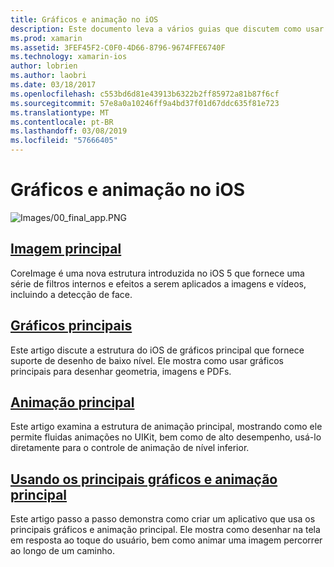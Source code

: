 ```yaml
---
title: Gráficos e animação no iOS
description: Este documento leva a vários guias que discutem como usar as estruturas de imagem principal, Core gráficos e animação principal no xamarin. IOS.
ms.prod: xamarin
ms.assetid: 3FEF45F2-C0F0-4D66-8796-9674FFE6740F
ms.technology: xamarin-ios
author: lobrien
ms.author: laobri
ms.date: 03/18/2017
ms.openlocfilehash: c553bd6d81e43913b6322b2ff85972a81b87f6cf
ms.sourcegitcommit: 57e8a0a10246ff9a4bd37f01d67ddc635f81e723
ms.translationtype: MT
ms.contentlocale: pt-BR
ms.lasthandoff: 03/08/2019
ms.locfileid: "57666405"
---
```

# <a name="graphics-and-animation-in-ios"></a>Gráficos e animação no iOS

![Images/00_final_app.PNG](images/00-final-app.png "um execução do aplicativo de exemplo")

##  <a name="core-imageiosplatformgraphics-animation-iosintroduction-to-coreimagemd"></a>[Imagem principal](~/ios/platform/graphics-animation-ios/introduction-to-coreimage.md)

CoreImage é uma nova estrutura introduzida no iOS 5 que fornece uma série de filtros internos e efeitos a serem aplicados a imagens e vídeos, incluindo a detecção de face.

##  <a name="core-graphicsiosplatformgraphics-animation-ioscore-graphicsmd"></a>[Gráficos principais](~/ios/platform/graphics-animation-ios/core-graphics.md)

Este artigo discute a estrutura do iOS de gráficos principal que fornece suporte de desenho de baixo nível. Ele mostra como usar gráficos principais para desenhar geometria, imagens e PDFs.

##  <a name="core-animationiosplatformgraphics-animation-ioscore-animationmd"></a>[Animação principal](~/ios/platform/graphics-animation-ios/core-animation.md)

Este artigo examina a estrutura de animação principal, mostrando como ele permite fluidas animações no UIKit, bem como de alto desempenho, usá-lo diretamente para o controle de animação de nível inferior.

##  <a name="using-core-graphics-and-core-animationiosplatformgraphics-animation-iosgraphics-animation-walkthroughmd"></a>[Usando os principais gráficos e animação principal](~/ios/platform/graphics-animation-ios/graphics-animation-walkthrough.md)

Este artigo passo a passo demonstra como criar um aplicativo que usa os principais gráficos e animação principal. Ele mostra como desenhar na tela em resposta ao toque do usuário, bem como animar uma imagem percorrer ao longo de um caminho.
